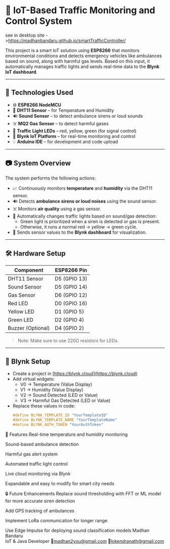 # 🚦 IoT-Based Traffic Monitoring and Control System
see in desktop site ->https://madhanbandaru.github.io/smartTrafficController/ 

This project is a smart IoT solution using **ESP8266** that monitors environmental conditions and detects emergency vehicles like ambulances based on sound, along with harmful gas levels. Based on this input, it automatically manages traffic lights and sends real-time data to the **Blynk IoT dashboard**.

---

## 🔧 Technologies Used

- ⚙️ **ESP8266 NodeMCU**
- 💨 **DHT11 Sensor** – for Temperature and Humidity
- 🔊 **Sound Sensor** – to detect ambulance sirens or loud sounds
- ☠️ **MQ2 Gas Sensor** – to detect harmful gases
- 🚦 **Traffic Light LEDs** – red, yellow, green (for signal control)
- 📡 **Blynk IoT Platform** – for real-time monitoring and control
- 💡 **Arduino IDE** – for development and code upload

---

## 📷 System Overview

The system performs the following actions:
- 📈 Continuously monitors **temperature** and **humidity** via the DHT11 sensor.
- 🔊 Detects **ambulance sirens or loud noises** using the sound sensor.
- ☠️ Monitors **air quality** using a gas sensor.
- 🚦 Automatically changes traffic lights based on sound/gas detection:
  - Green light is prioritized when a siren is detected or gas is present.
  - Otherwise, it runs a normal red → yellow → green cycle.
- 📲 Sends sensor values to the **Blynk dashboard** for visualization.

---

## 🛠️ Hardware Setup

| Component        | ESP8266 Pin |
|------------------|-------------|
| DHT11 Sensor     | D5 (GPIO 13)|
| Sound Sensor     | D5 (GPIO 14)|
| Gas Sensor       | D6 (GPIO 12)|
| Red LED          | D0 (GPIO 16)|
| Yellow LED       | D1 (GPIO 5) |
| Green LED        | D2 (GPIO 4) |
| Buzzer (Optional)| D4 (GPIO 2) |

> Note: Make sure to use 220Ω resistors for LEDs.

---

## 📲 Blynk Setup

- Create a project in [https://blynk.cloud](https://blynk.cloud)
- Add virtual widgets:
  - V0 → Temperature (Value Display)
  - V1 → Humidity (Value Display)
  - V2 → Sound Detected (LED or Value)
  - V3 → Harmful Gas Detected (LED or Value)
- Replace these values in code:
  ```cpp
  #define BLYNK_TEMPLATE_ID "YourTemplateID"
  #define BLYNK_TEMPLATE_NAME "YourTemplateName"
  #define BLYNK_AUTH_TOKEN "YourAuthToken"
📌 Features
Real-time temperature and humidity monitoring

Sound-based ambulance detection

Harmful gas alert system

Automated traffic light control

Live cloud monitoring via Blynk

Expandable and easy to modify for smart city needs

🔒 Future Enhancements
Replace sound thresholding with FFT or ML model for more accurate siren detection

Add GPS tracking of ambulances

Implement LoRa communication for longer range

Use Edge Impulse for deploying sound classification models
Madhan Bandaru       
IoT & Java Developer
📧madhan2you@gmail.com
📧lokendranath@gmail.com

